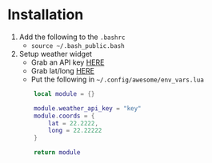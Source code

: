 # Installation

1. Add the following to the `.bashrc` 
    - `source ~/.bash_public.bash`
2. Setup weather widget
    - Grab an API key [HERE](https://home.openweathermap.org/api_keys)
    - Grab lat/long [HERE](https://www.maps.ie/coordinates.html)
    - Put the following in `~/.config/awesome/env_vars.lua`
    ```lua
        local module = {}

        module.weather_api_key = "key"
        module.coords = {
            lat = 22.2222,
            long = 22.22222
        }

        return module
    ```
